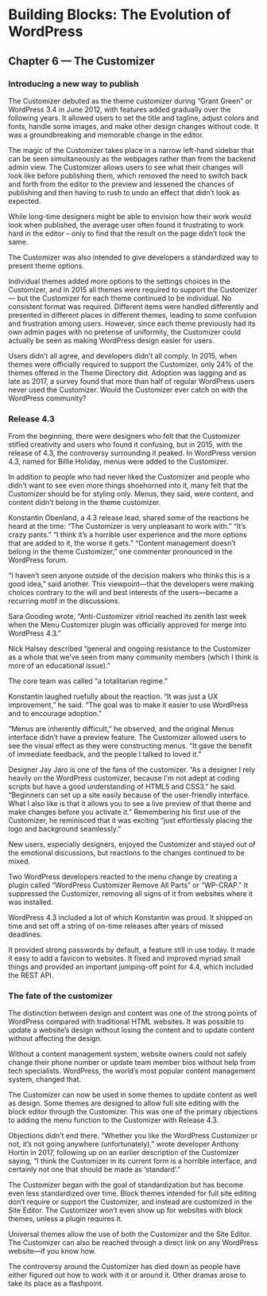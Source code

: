 # Building Blocks: The Evolution of WordPress
## Chapter 6 — The Customizer
### Introducing a new way to publish

The Customizer debuted as the theme customizer during “Grant Green” or WordPress 3.4 in June 2012, with features added gradually over the following years. It allowed users to set the title and tagline, adjust colors and fonts, handle some images, and make other design changes without code. It was a groundbreaking and memorable change in the editor.

The magic of the Customizer takes place in a narrow left-hand sidebar that can be seen simultaneously as the webpages rather than from the backend admin view. The Customizer allows users to see what their changes will look like before publishing them, which removed the need to switch back and forth from the editor to the preview and lessened the chances of publishing and then having to rush to undo an effect that didn’t look as expected.

While long-time designers might be able to envision how their work would look when published, the average user often found it frustrating to work hard in the editor – only to find that the result on the page didn’t look the same. 

The Customizer was also intended to give developers a standardized way to present theme options.

Individual themes added more options to the settings choices in the Customizer, and in 2015 all themes were required to support the Customizer — but the Customizer for each theme continued to be individual. No consistent format was required. Different items were handled differently and presented in different places in different themes, leading to some confusion and frustration among users. However, since each theme previously had its own admin pages with no pretense of uniformity, the Customizer could actually be seen as making WordPress design easier for users.

Users didn’t all agree, and developers didn’t all comply. In 2015, when themes were officially required to support the Customizer, only 24% of the themes offered in the Theme Directory did. Adoption was lagging and as late as 2017, a survey found that more than half of regular WordPress users never used the Customizer. Would the Customizer ever catch on with the WordPress community?

### Release 4.3
From the beginning, there were designers who felt that the Customizer stifled creativity and users who found it confusing, but in 2015, with the release of 4.3, the controversy surrounding it peaked. In WordPress version 4.3, named for Billie Holiday, menus were added to the Customizer.

In addition to people who had never liked the Customizer and people who didn’t want to see even more things shoehorned into it, many felt that the Customizer should be for styling only. Menus, they said, were content, and content didn’t belong in the theme customizer.

Konstantin Obenland, a 4.3 release lead, shared some of the reactions he heard at the time:
“The Customizer is very unpleasant to work with.”
“It’s crazy pants.”
“I think it’s a horrible user experience and the more options that are added to it, the worse it gets.”
“Content management doesn’t belong in the theme Customizer,” one commenter pronounced in the WordPress forum. 

“I haven’t seen anyone outside of the decision makers who thinks this is a good idea,” said another. This viewpoint—that the developers were making choices contrary to the will and best interests of the users—became a recurring motif in the discussions.

Sara Gooding wrote, “Anti-Customizer vitriol reached its zenith last week when the Menu Customizer plugin was officially approved for merge into WordPress 4.3.”

Nick Halsey described “general and ongoing resistance to the Customizer as a whole that we’ve seen from many community members (which I think is more of an educational issue).”

The core team was called “a totalitarian regime.”

Konstantin laughed ruefully about the reaction. “It was just a UX improvement,” he said. “The goal was to make it easier to use WordPress and to encourage adoption.”

“Menus are inherently difficult,” he observed, and the original Menus interface didn’t have a preview feature. The Customizer allowed users to see the visual effect as they were constructing menus. “It gave the benefit of immediate feedback, and the people I talked to loved it.”

Designer Jay Jaro is one of the fans of the customizer. “As a designer I rely heavily on the WordPress customizer, because I'm not adept at coding scripts but have a good understanding of HTML5 and CSS3.” he said. “Beginners can set up a site easily because of the user-friendly interface. What I also like is that it allows you to see a live preview of that theme and make changes before you activate it.” Remembering his first use of the Customizer, he reminisced that it was exciting “just effortlessly placing the logo and background seamlessly.”

New users, especially designers, enjoyed the Customizer and stayed out of the emotional discussions, but reactions to the changes continued to be mixed.

Two WordPress developers reacted to the menu change by creating a plugin called “WordPress Customizer Remove All Parts” or “WP-CRAP." It suppressed the Customizer, removing all signs of it from websites where it was installed. 

WordPress 4.3 included a lot of which Konstantin was proud. It shipped on time and set off a string of on-time releases after years of missed deadlines. 

It provided strong passwords by default, a feature still in use today. It made it easy to add a favicon to websites. It fixed and improved myriad small things and provided an important jumping-off point for 4.4, which included the REST API.

### The fate of the customizer

The distinction between design and content was one of the strong points of WordPress compared with traditional HTML websites. It was possible to update a website’s design without losing the content and to update content without affecting the design.

Without a content management system, website owners could not safely change their phone number or update team member bios without help from tech specialists. WordPress, the world’s most popular content management system, changed that. 

The Customizer can now be used in some themes to update content as well as design. Some themes are designed to allow full site editing with the block editor through the Customizer. This was one of the primary objections to adding the menu function to the Customizer with Release 4.3.

Objections didn’t end there. “Whether you like the WordPress Customizer or not, it’s not going anywhere (unfortunately),” wrote developer Anthony Hortin in 2017, following up on an earlier description of the Customizer saying, “I think the Customizer in its current form is a horrible interface, and certainly not one that should be made as ‘standard’.” 

The Customizer began with the goal of standardization but has become even less standardized over time. Block themes intended for full site editing don’t require or support the Customizer, and instead are customized in the Site Editor. The Customizer won’t even show up for websites with block themes, unless a plugin requires it. 

Universal themes allow the use of both the Customizer and the Site Editor. The Customizer can also be reached through a direct link on any WordPress website—if you know how.

The controversy around the Customizer has died down as people have either figured out how to work with it or around it. Other dramas arose to take its place as a flashpoint. 

